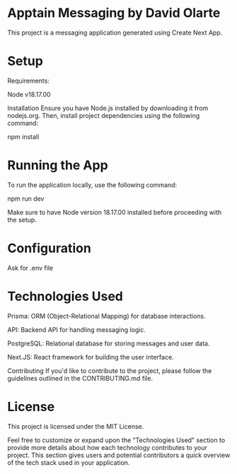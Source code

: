 # Apptain Messaging by David Olarte

This project is a messaging application generated using Create Next App.

# Setup
Requirements:

Node v18.17.00

Installation
Ensure you have Node.js installed by downloading it from nodejs.org. Then, install project dependencies using the following command:

npm install

# Running the App
To run the application locally, use the following command:

npm run dev

Make sure to have Node version 18.17.00 installed before proceeding with the setup.

# Configuration
Ask for .env file

# Technologies Used
Prisma: ORM (Object-Relational Mapping) for database interactions.

API: Backend API for handling messaging logic.

PostgreSQL: Relational database for storing messages and user data.

Next.JS: React framework for building the user interface.

Contributing
If you'd like to contribute to the project, please follow the guidelines outlined in the CONTRIBUTING.md file.

# License
This project is licensed under the MIT License.

Feel free to customize or expand upon the "Technologies Used" section to provide more details about how each technology contributes to your project. This section gives users and potential contributors a quick overview of the tech stack used in your application.

